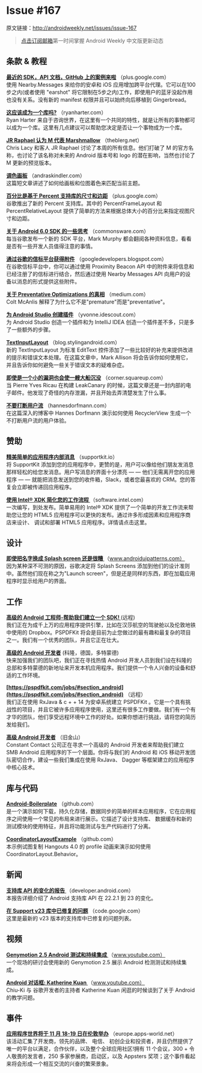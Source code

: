 # Issue #167

>
原文链接：<http://androidweekly.net/issues/issue-167>

> [点击订阅邮箱](http://tinyletter.com/androidweeklycn)第一时间掌握 Android Weekly 中文版更新动态

## 条款 & 教程

**[最近的 SDK，API 文档，GitHub 上的案例来啦](https://plus.google.com/+AndroidDevelopers/posts/NPagF6bpHsv)**
（plus.google.com）  
使用 Nearby.Messages 来给你的安卓和 iOS 应用增加跨平台代理。它可以在100步之内(或者使用 "earshot" 将它限制在5步之内)工作，即使用户的蓝牙没起作用也没有关系。没有新的 manifest 权限并且可以始终向后移植到 Gingerbread。

**[这应该成为一个库吗?](http://ryanharter.com/blog/2015/08/20/should-this-be-a-library/)**
（ryanharter.com）  
Ryan Harter 来自于咨询世界，在这里有一个共同的特性，就是让所有的事物都可以成为一个库。这里有几点建议可以帮助您决定是否让一个事物成为一个库。

**[JR Raphael 认为 M 代表 Marshmallow](http://theblerg.net/podcast/11)**
（theblerg.net）  
Chris Lacy 和客人 JR Raphael 讨论了本周的所有信息。他们打破了 M 的官方名称，也讨论了该名称对未来的 Android 版本号和 logo 的潜在影响，当然也讨论了 M 更新的预览版本。

**[调色画板](http://andraskindler.com/blog/2015/tinting_drawables/)**
（andraskindler.com）  
这篇短文章讲述了如何给画板和位图着色来匹配当前主题。

**[百分比是基于 Percent 支持库的尺寸和边距](https://plus.google.com/+AndroidDevelopers/posts/C8oaLunpEEj)**
（plus.google.com）  
谷歌推出了新的 Percent 支持库。其中的 PercentFrameLayout 和 PercentRelativeLayout 提供了简单的方法来根据总体大小的百分比来指定视图尺寸和边距。

**[关于 Android  6.0 SDK 的一些思考](https://commonsware.com/blog/2015/08/17/random-musings-android-6p0-sdk.html)**
（commonsware.com）  
每当谷歌发布一个新的 SDK 平台，Mark Murphy 都会翻阅各种资料信息，看看是否有一些开发人员值得注意的事情。

**[通过谷歌的信标平台获得附件](http://googledevelopers.blogspot.com/2015/08/whats-in-message-getting-attachments.html?linkId=16440270)**
（googledevelopers.blogspot.com）  
在谷歌信标平台中，你可以通过使用 Proximity Beacon API 中的附件来将信息和已经注册了的信标进行结合，然后通过使用 Nearby Messages API 向用户的设备以消息的形式提供这些附件。

**[关于 Preventative Optimizations 的真相](https://medium.com/google-developers/the-truth-about-preventative-optimizations-ccebadfd3eb5)**
（medium.com）  
Colt McAnlis 解释了为什么它不是"premature"而是"preventative"。

**[为 Android Studio 创建插件](http://yvonne.idescout.com/2015/08/writing-plugins-for-android-studio.html)**
（yvonne.idescout.com）  
为 Android Studio 创造一个插件和为 IntelliJ IDEA 创造一个插件差不多，只是多了一些额外的步骤。

**[TextInputLayout](https://blog.stylingandroid.com/textinputlayout/)**
（blog.stylingandroid.com）  
新的 TextInputLayout 为标准 EditText 控件添加了一些比较好的补充来提供改进的提示和错误文本处理。在这篇文章中，Mark Allison 将会告诉你如何使用它，并且告诉你如何避免一些关于错误文本的疑难杂症。

**[即使是一个小的漏洞也会使一艘大船沉没](https://corner.squareup.com/2015/08/a-small-leak.html)**
（corner.squareup.com）  
当 Pierre Yves Ricau 在构建 LeakCanary 的时候，这篇文章还是一封内部的电子邮件。他发现了奇怪的内存泄漏，并且开始去弄清楚发生了什么事。

**[不要打断用户流](http://hannesdorfmann.com/android/dont-interrupt-user-flow/)**
（hannesdorfmann.com）  
在这篇深入的博客中 Hannes Dorfmann 演示如何使用 RecyclerView 生成一个不打断用户流的用户体验。

## 赞助

**[精美简单的应用程序内部消息](https://supportkit.io/?utm_source=androidweekly)**
（supportkit.io）  
将 SupportKit 添加到您的应用程序中，更赞的是，用户可以像给他们朋友发消息那样轻松的给您发消息。用户写消息的界面十分漂亮 — — 他们无需离开您的应用程序 — — 就能把消息发送到您的收件箱，Slack，或者您最喜欢的 CRM。您的答复会立即被传递回应用程序。

**[使用 Intel® XDK  简化您的工作流程 ](https://software.intel.com/en-us/intel-xdk?cid=&utm_content=General_Developers&utm_medium=Newsletter%20Placement&utm_source=Android%20Weekly&utm_campaign=Android%20ASMO%20Q3%2015%20Digital%20Marketing%20Campaign)**
（software.intel.com）  
一次编写，到处发布。简单易用的 Intel® XDK 提供了一个简单的开发工作流来帮助您让您的 HTML5 应用程序可以更快的发布。通过许多形成因素和应用程序商店来设计、 调试和部署 HTML5 应用程序。详情请点击这里。

## 设计

**[即使把名字换成 Splash screen 还是很糟 ](http://www.androiduipatterns.com/2015/08/splash-screen-with-any-other-name-is.html)**
（www.androiduipatterns.com）  
因为某种深不可测的原因，谷歌决定将 Splash Screens 添加到他们的设计准则中。虽然他们现在称之为"Launch screen"，但是还是同样的东西，即在加载应用程序时显示给用户的界面。

## 工作

**[高级的 Android 工程师-帮助我们建立一个 SDK!
](https://pspdfkit.com/jobs/#section_android)**
(远程)   
我们正在为成千上万的应用程序提供引擎，比如在汉莎航空的驾驶舱以及伦敦地铁中使用的 Dropbox。PSPDFKit 将会是目前为止您做过的最有趣和最复杂的项目之一。我们有一个优秀的团队，并且它正在壮大。

**[高级的 Android 开发者](https://www.grandcentrix.net/2015/08/16/news/jobs/senior-android-entwickler-mw-koeln/)**
(科隆，德国，多特蒙德)   
快来加强我们的团队吧，我们正在寻找热情 Android 开发人员到我们设在科隆的总部和多特蒙德的新地址来开发本机应用程序。我们提供一个令人兴奋的设备和舒适的工作环境。

**[https://pspdfkit.com/jobs/#section_android](https://pspdfkit.com/jobs/#section_android)**
（远程）  
我们正在使用 RxJava & c + + 14 为安卓系统建立 PSPDFKit 。它是一个具有挑战性的项目，并且它被许多应用程序使用，这里还有很多工作要做。我们有一个有才华的团队，他们享受远程环境中工作的好处。如果你想进行挑战，请将您的简历发给我们。

**[高级 Android 开发者](http://rolp.co/9Liy8)**
（旧金山）  
Constant Contact 公司正在寻求一个高级的 Android 开发者来帮助我们建立 SMB Android 应用程序的下一个层面。你将与我们的 Android 和 iOS 移动开发团队密切合作，建设一些我们集成在使用 RxJava、 Dagger 等框架建立的应用程序中核心技术。

## 库与代码

**[Android-Boilerplate](https://github.com/hitherejoe/Android-Boilerplate)**
（github.com）  
是一个演示如何下载，持久化存储，数据同步的简单的样本应用程序，它在应用程序之间使用一个常见的布局来进行展示。它描述了设计支持库、 数据缓存和新的测试模块的使用特征，并且将功能测试与生产代码进行了分离。

**[CoordinatorLayoutExample](https://github.com/saulmm/CoordinatorLayoutExample)**
（github.com）  
本示例试图复制 Hangouts 4.0 的 profile 动画来演示如何使用 CoordinatorLayout.Behavior。

## 新闻

**[支持库 API 的变化的报告 ](https://developer.android.com/sdk/support_api_diff/23/changes.html)**
（developer.android.com）  
本报告详细介绍了 Android 支持库 API 在 22.2.1 到 23 的变化。

**[在 Support v23 库中已修复的问题](https://code.google.com/p/android/issues/list?can=1&q=label:Version-Support-23)**
（code.google.com）  
这里是最新的 v23 版本的支持库中已修复的问题列表。

## 视频

**[Genymotion 2.5 Android 测试和持续集成 ](https://www.youtube.com/watch?v=atrjbbLtEHE)**
（www.youtube.com）  
一个现场的研讨会使用新的 Genymotion 2.5 展示 Android 检测测试和持续集成。

**[Android 对话框: Katherine Kuan ](https://www.youtube.com/watch?v=8ZQrdSOvnJE&feature=youtu.be)**
（www.youtube.com）  
Chiu-Ki 与 谷歌开发者的主持者 Katherine Kuan 闲逛的时候谈到了关于 Android 的教学问题。

## 事件

**[应用程序世界将于 11 月 18-19 日在伦敦举办](http://europe.apps-world.net/?utm_source=mediapartner&utm_medium=banner&utm_campaign=Andriod%20weekly)**
（europe.apps-world.net）  
该活动汇集了开发商，领先的品牌、 电信、 初创企业和投资者，并且仍然提供了唯一的平台以满足，合作伙伴，以及整个全球应用社区!拥有 11 个会议，300 + 令人敬畏的发言者，250 多家参展商，启动区，以及 Appsters 奖项；这个事件看起来将会形成一个相互交流的兴奋的繁荣景象。
